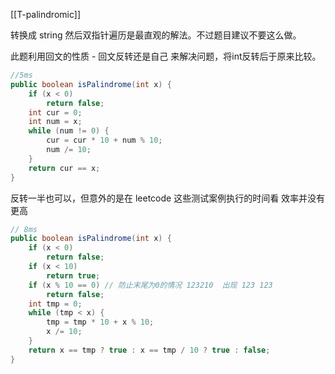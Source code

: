 [[T-palindromic]]

转换成 string 然后双指针遍历是最直观的解法。不过题目建议不要这么做。

此题利用回文的性质 - 回文反转还是自己 来解决问题，将int反转后于原来比较。

```java
//5ms
public boolean isPalindrome(int x) {
	if (x < 0)
		return false;
	int cur = 0;
	int num = x;
	while (num != 0) {
		cur = cur * 10 + num % 10;
		num /= 10;
	}
	return cur == x;
}
```

反转一半也可以，但意外的是在 leetcode 这些测试案例执行的时间看 效率并没有更高
```java
// 8ms
public boolean isPalindrome(int x) {
	if (x < 0)
		return false;
	if (x < 10)
		return true;
	if (x % 10 == 0) // 防止末尾为0的情况 123210  出现 123 123
		return false;
	int tmp = 0;
	while (tmp < x) {
		tmp = tmp * 10 + x % 10;
		x /= 10;
	}
	return x == tmp ? true : x == tmp / 10 ? true : false;
}
```


